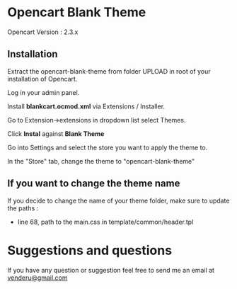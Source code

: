 Opencart Blank Theme
====================

Opencart Version : 2.3.x


Installation
------------

Extract the opencart-blank-theme from folder UPLOAD in root of your installation of Opencart.

Log in your admin panel.

Install **blankcart.ocmod.xml** via Extensions / Installer.

Go to Extension->extensions in dropdown list select Themes.

Click **Instal** against **Blank Theme**

Go into Settings and select the store you want to apply the theme to.

In the "Store" tab, change the theme to "opencart-blank-theme"

If you want to change the theme name
------------------------------------

If you decide to change the name of your theme folder, make sure to update the paths :

- line 68, path to the main.css in template/common/header.tpl

Suggestions and questions
=========================

If you have any question or suggestion feel free to send me an email at venderu@gmail.com
